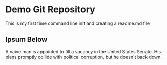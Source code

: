# Demo Git Repository

This is my first time command line init and creating a readme.md file


## Ipsum Below

A naive man is appointed to fill a vacancy in the United States Senate. His plans promptly collide with political corruption, but he doesn't back down.
